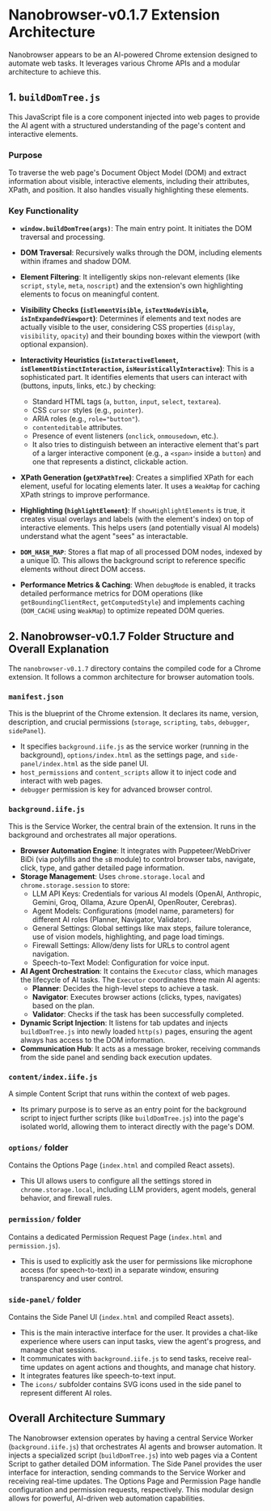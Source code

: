 # Nanobrowser-v0.1.7 Extension Architecture

Nanobrowser appears to be an AI-powered Chrome extension designed to automate web tasks. It leverages various Chrome APIs and a modular architecture to achieve this.

## 1. `buildDomTree.js`

This JavaScript file is a core component injected into web pages to provide the AI agent with a structured understanding of the page's content and interactive elements.

### Purpose

To traverse the web page's Document Object Model (DOM) and extract information about visible, interactive elements, including their attributes, XPath, and position. It also handles visually highlighting these elements.

### Key Functionality

*   **`window.buildDomTree(args)`**: The main entry point. It initiates the DOM traversal and processing.

*   **DOM Traversal**: Recursively walks through the DOM, including elements within iframes and shadow DOM.

*   **Element Filtering**: It intelligently skips non-relevant elements (like `script`, `style`, `meta`, `noscript`) and the extension's own highlighting elements to focus on meaningful content.

*   **Visibility Checks (`isElementVisible`, `isTextNodeVisible`, `isInExpandedViewport`)**: Determines if elements and text nodes are actually visible to the user, considering CSS properties (`display`, `visibility`, `opacity`) and their bounding boxes within the viewport (with optional expansion).

*   **Interactivity Heuristics (`isInteractiveElement`, `isElementDistinctInteraction`, `isHeuristicallyInteractive`)**: This is a sophisticated part. It identifies elements that users can interact with (buttons, inputs, links, etc.) by checking:
    *   Standard HTML tags (`a`, `button`, `input`, `select`, `textarea`).
    *   CSS `cursor` styles (e.g., `pointer`).
    *   ARIA roles (e.g., `role="button"`).
    *   `contenteditable` attributes.
    *   Presence of event listeners (`onclick`, `onmousedown`, etc.).
    *   It also tries to distinguish between an interactive element that's part of a larger interactive component (e.g., a `<span>` inside a `button`) and one that represents a distinct, clickable action.

*   **XPath Generation (`getXPathTree`)**: Creates a simplified XPath for each element, useful for locating elements later. It uses a `WeakMap` for caching XPath strings to improve performance.

*   **Highlighting (`highlightElement`)**: If `showHighlightElements` is true, it creates visual overlays and labels (with the element's index) on top of interactive elements. This helps users (and potentially visual AI models) understand what the agent "sees" as interactable.

*   **`DOM_HASH_MAP`**: Stores a flat map of all processed DOM nodes, indexed by a unique ID. This allows the background script to reference specific elements without direct DOM access.

*   **Performance Metrics & Caching**: When `debugMode` is enabled, it tracks detailed performance metrics for DOM operations (like `getBoundingClientRect`, `getComputedStyle`) and implements caching (`DOM_CACHE` using `WeakMap`) to optimize repeated DOM queries.

## 2. Nanobrowser-v0.1.7 Folder Structure and Overall Explanation

The `nanobrowser-v0.1.7` directory contains the compiled code for a Chrome extension. It follows a common architecture for browser automation tools.

### `manifest.json`

This is the blueprint of the Chrome extension. It declares its name, version, description, and crucial permissions (`storage`, `scripting`, `tabs`, `debugger`, `sidePanel`).
*   It specifies `background.iife.js` as the service worker (running in the background), `options/index.html` as the settings page, and `side-panel/index.html` as the side panel UI.
*   `host_permissions` and `content_scripts` allow it to inject code and interact with web pages.
*   `debugger` permission is key for advanced browser control.

### `background.iife.js`

This is the Service Worker, the central brain of the extension. It runs in the background and orchestrates all major operations.
*   **Browser Automation Engine**: It integrates with Puppeteer/WebDriver BiDi (via polyfills and the `sB` module) to control browser tabs, navigate, click, type, and gather detailed page information.
*   **Storage Management**: Uses `chrome.storage.local` and `chrome.storage.session` to store:
    *   LLM API Keys: Credentials for various AI models (OpenAI, Anthropic, Gemini, Groq, Ollama, Azure OpenAI, OpenRouter, Cerebras).
    *   Agent Models: Configurations (model name, parameters) for different AI roles (Planner, Navigator, Validator).
    *   General Settings: Global settings like max steps, failure tolerance, use of vision models, highlighting, and page load timings.
    *   Firewall Settings: Allow/deny lists for URLs to control agent navigation.
    *   Speech-to-Text Model: Configuration for voice input.
*   **AI Agent Orchestration**: It contains the `Executor` class, which manages the lifecycle of AI tasks. The `Executor` coordinates three main AI agents:
    *   **Planner**: Decides the high-level steps to achieve a task.
    *   **Navigator**: Executes browser actions (clicks, types, navigates) based on the plan.
    *   **Validator**: Checks if the task has been successfully completed.
*   **Dynamic Script Injection**: It listens for tab updates and injects `buildDomTree.js` into newly loaded `http(s)` pages, ensuring the agent always has access to the DOM information.
*   **Communication Hub**: It acts as a message broker, receiving commands from the side panel and sending back execution updates.

### `content/index.iife.js`

A simple Content Script that runs within the context of web pages.
*   Its primary purpose is to serve as an entry point for the background script to inject further scripts (like `buildDomTree.js`) into the page's isolated world, allowing them to interact directly with the page's DOM.

### `options/` folder

Contains the Options Page (`index.html` and compiled React assets).
*   This UI allows users to configure all the settings stored in `chrome.storage.local`, including LLM providers, agent models, general behavior, and firewall rules.

### `permission/` folder

Contains a dedicated Permission Request Page (`index.html` and `permission.js`).
*   This is used to explicitly ask the user for permissions like microphone access (for speech-to-text) in a separate window, ensuring transparency and user control.

### `side-panel/` folder

Contains the Side Panel UI (`index.html` and compiled React assets).
*   This is the main interactive interface for the user. It provides a chat-like experience where users can input tasks, view the agent's progress, and manage chat sessions.
*   It communicates with `background.iife.js` to send tasks, receive real-time updates on agent actions and thoughts, and manage chat history.
*   It integrates features like speech-to-text input.
*   The `icons/` subfolder contains SVG icons used in the side panel to represent different AI roles.

## Overall Architecture Summary

The Nanobrowser extension operates by having a central Service Worker (`background.iife.js`) that orchestrates AI agents and browser automation. It injects a specialized script (`buildDomTree.js`) into web pages via a Content Script to gather detailed DOM information. The Side Panel provides the user interface for interaction, sending commands to the Service Worker and receiving real-time updates. The Options Page and Permission Page handle configuration and permission requests, respectively. This modular design allows for powerful, AI-driven web automation capabilities.